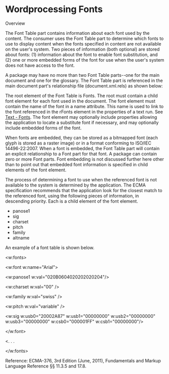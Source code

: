 # Wordprocessing Fonts

Overview

The Font Table part contains information about each font used by the content. The consumer uses the Font Table part to determine which fonts to use to display content when the fonts specified in content are not available on the user's system. Two pieces of information (both optional) are stored about fonts: (1) information about the font to enable font substitution, and (2) one or more embedded forms of the font for use when the user's system does not have access to the font.

A package may have no more than two Font Table parts--one for the main document and one for the glossary. The Font Table part is referenced in the main document part's relationship file (document.xml.rels) as shown below:

<Relationships xmls="...">

<Relationship Id="" Type="http://.../fontTable" Target="fontTable.xml"/>

</Relationships>

The root element of the Font Table is Fonts. The root must contain a child font element for each font used in the document. The font element must contain the name of the font in a name attribute. This name is used to link to the font referenced in the rFonts element in the properties of a text run. See [Text - Fonts](WPfonts.md). The font element may optionally include properties allowing the application to locate a substitute font if necessary, and may optionally include embedded forms of the font.

When fonts are embedded, they can be stored as a bitmapped font (each glyph is stored as a raster image) or in a format conforming to ISO/IEC 14496-22:2007. When a font is embedded, the Font Table part will contain an explicit relationship to a Font part for that font. A package can contain zero or more Font parts. Font embedding is not discussed further here other than to point out that embedded font information is specified in child elements of the font element.

The process of determining a font to use when the referenced font is not available to the system is determined by the application. The ECMA specification recommends that the application look for the closest match to the referenced font, using the following pieces of information, in descending priority. Each is a child element of the font element.

- panose1
- sig
- charset
- pitch
- family
- altname

An example of a font table is shown below.

<w:fonts>

<w:font w:name="Arial">

<w:panose1 w:val="020B0604020202020204"/>

<w:charset w:val="00" />

<w:family w:val="swiss" />

<w:pitch w:val="variable" />

<w:sig w:usb0="20002A87" w:usb1="00000000" w:usb2="00000000" w:usb3="00000000" w:csb0="000001FF" w:csb1="00000000"/>

</w:font>

<. . .

</w:fonts>

Reference: ECMA-376, 3rd Edition (June, 2011), Fundamentals and Markup Language Reference §§ 11.3.5 and 17.8.
